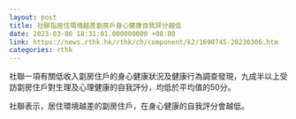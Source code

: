 ```yaml
---
layout: post
title: 社聯指居住環境越差劏房戶身心健康自我評分越低
date: 2023-03-06 18:31:01.000000000 +08:00
link: https://news.rthk.hk/rthk/ch/component/k2/1690745-20230306.htm
categories: rthk
---
```


社聯一項有關低收入劏房住戶的身心健康狀況及健康行為調查發現，九成半以上受訪劏房住戶對生理及心理健康的自我評分，均低於平均值的50分。

社聯表示，居住環境越差的劏房住戶，在身心健康的自我評分會越低。
